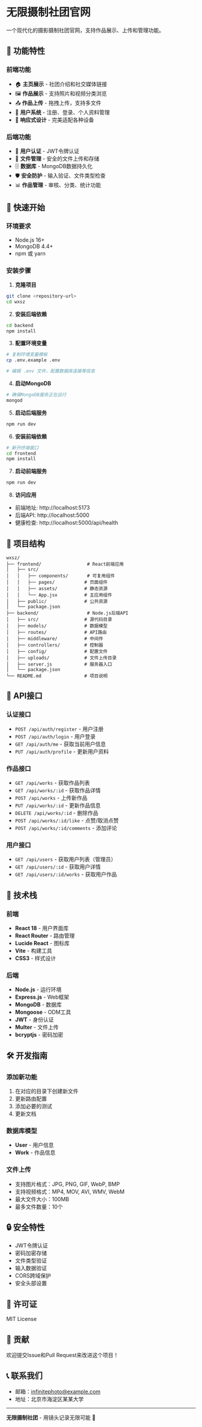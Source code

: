 # 无限摄制社团官网

一个现代化的摄影摄制社团官网，支持作品展示、上传和管理功能。

## 🌟 功能特性

### 前端功能
- 🏠 **主页展示** - 社团介绍和社交媒体链接
- 🖼️ **作品展示** - 支持照片和视频分类浏览
- 📤 **作品上传** - 拖拽上传，支持多文件
- 👤 **用户系统** - 注册、登录、个人资料管理
- 📱 **响应式设计** - 完美适配各种设备

### 后端功能
- 🔐 **用户认证** - JWT令牌认证
- 📁 **文件管理** - 安全的文件上传和存储
- 🗄️ **数据库** - MongoDB数据持久化
- 🛡️ **安全防护** - 输入验证、文件类型检查
- 📊 **作品管理** - 审核、分类、统计功能

## 🚀 快速开始

### 环境要求
- Node.js 16+
- MongoDB 4.4+
- npm 或 yarn

### 安装步骤

1. **克隆项目**
```bash
git clone <repository-url>
cd wxsz
```

2. **安装后端依赖**
```bash
cd backend
npm install
```

3. **配置环境变量**
```bash
# 复制环境变量模板
cp .env.example .env

# 编辑 .env 文件，配置数据库连接等信息
```

4. **启动MongoDB**
```bash
# 确保MongoDB服务正在运行
mongod
```

5. **启动后端服务**
```bash
npm run dev
```

6. **安装前端依赖**
```bash
# 新开终端窗口
cd frontend
npm install
```

7. **启动前端服务**
```bash
npm run dev
```

8. **访问应用**
- 前端地址: http://localhost:5173
- 后端API: http://localhost:5000
- 健康检查: http://localhost:5000/api/health

## 📁 项目结构

```
wxsz/
├── frontend/                 # React前端应用
│   ├── src/
│   │   ├── components/       # 可复用组件
│   │   ├── pages/           # 页面组件
│   │   ├── assets/          # 静态资源
│   │   └── App.jsx          # 主应用组件
│   ├── public/              # 公共资源
│   └── package.json
├── backend/                  # Node.js后端API
│   ├── src/                 # 源代码目录
│   ├── models/              # 数据模型
│   ├── routes/              # API路由
│   ├── middleware/          # 中间件
│   ├── controllers/         # 控制器
│   ├── config/              # 配置文件
│   ├── uploads/             # 文件上传目录
│   ├── server.js            # 服务器入口
│   └── package.json
└── README.md                # 项目说明
```

## 🔧 API接口

### 认证接口
- `POST /api/auth/register` - 用户注册
- `POST /api/auth/login` - 用户登录
- `GET /api/auth/me` - 获取当前用户信息
- `PUT /api/auth/profile` - 更新用户资料

### 作品接口
- `GET /api/works` - 获取作品列表
- `GET /api/works/:id` - 获取作品详情
- `POST /api/works` - 上传新作品
- `PUT /api/works/:id` - 更新作品信息
- `DELETE /api/works/:id` - 删除作品
- `POST /api/works/:id/like` - 点赞/取消点赞
- `POST /api/works/:id/comments` - 添加评论

### 用户接口
- `GET /api/users` - 获取用户列表（管理员）
- `GET /api/users/:id` - 获取用户详情
- `GET /api/users/:id/works` - 获取用户作品

## 🎨 技术栈

### 前端
- **React 18** - 用户界面库
- **React Router** - 路由管理
- **Lucide React** - 图标库
- **Vite** - 构建工具
- **CSS3** - 样式设计

### 后端
- **Node.js** - 运行环境
- **Express.js** - Web框架
- **MongoDB** - 数据库
- **Mongoose** - ODM工具
- **JWT** - 身份认证
- **Multer** - 文件上传
- **bcryptjs** - 密码加密

## 🛠️ 开发指南

### 添加新功能
1. 在对应的目录下创建新文件
2. 更新路由配置
3. 添加必要的测试
4. 更新文档

### 数据库模型
- **User** - 用户信息
- **Work** - 作品信息

### 文件上传
- 支持图片格式：JPG, PNG, GIF, WebP, BMP
- 支持视频格式：MP4, MOV, AVI, WMV, WebM
- 最大文件大小：100MB
- 最多文件数量：10个

## 🔒 安全特性

- JWT令牌认证
- 密码加密存储
- 文件类型验证
- 输入数据验证
- CORS跨域保护
- 安全头部设置

## 📝 许可证

MIT License

## 🤝 贡献

欢迎提交Issue和Pull Request来改进这个项目！

## 📞 联系我们

- 邮箱：infinitephoto@example.com
- 地址：北京市海淀区某某大学

---

**无限摄制社团** - 用镜头记录无限可能 📸